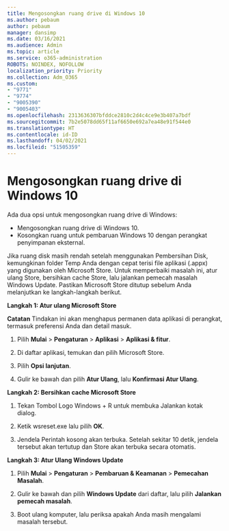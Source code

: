 ```yaml
---
title: Mengosongkan ruang drive di Windows 10
ms.author: pebaum
author: pebaum
manager: dansimp
ms.date: 03/16/2021
ms.audience: Admin
ms.topic: article
ms.service: o365-administration
ROBOTS: NOINDEX, NOFOLLOW
localization_priority: Priority
ms.collection: Adm_O365
ms.custom:
- "9771"
- "9774"
- "9005390"
- "9005403"
ms.openlocfilehash: 2313636307bfddce2810c2d4c4ce9e3b407a7bdf
ms.sourcegitcommit: 7b2e5078dd65f11af6650e692a7ea48e91f544e0
ms.translationtype: HT
ms.contentlocale: id-ID
ms.lasthandoff: 04/02/2021
ms.locfileid: "51505359"
---
```

# <a name="free-up-drive-space-in-windows-10"></a>Mengosongkan ruang drive di Windows 10

Ada dua opsi untuk mengosongkan ruang drive di Windows:

- Mengosongkan ruang drive di Windows 10.
- Kosongkan ruang untuk pembaruan Windows 10 dengan perangkat penyimpanan eksternal.

Jika ruang disk masih rendah setelah menggunakan Pembersihan Disk, kemungkinan folder Temp Anda dengan cepat terisi file aplikasi (.appx) yang digunakan oleh Microsoft Store. Untuk memperbaiki masalah ini, atur ulang Store, bersihkan cache Store, lalu jalankan pemecah masalah Windows Update. Pastikan Microsoft Store ditutup sebelum Anda melanjutkan ke langkah-langkah berikut.

**Langkah 1: Atur ulang Microsoft Store**

**Catatan** Tindakan ini akan menghapus permanen data aplikasi di perangkat, termasuk preferensi Anda dan detail masuk.

1. Pilih **Mulai** > **Pengaturan** > **Aplikasi** > **Aplikasi & fitur**.

1. Di daftar aplikasi, temukan dan pilih Microsoft Store.

1. Pilih **Opsi lanjutan**.

1. Gulir ke bawah dan pilih **Atur Ulang**, lalu **Konfirmasi Atur Ulang**.

**Langkah 2: Bersihkan cache Microsoft Store**

1. Tekan Tombol Logo Windows + R untuk membuka Jalankan kotak dialog.

1. Ketik wsreset.exe lalu pilih **OK**.

1. Jendela Perintah kosong akan terbuka. Setelah sekitar 10 detik, jendela tersebut akan tertutup dan Store akan terbuka secara otomatis.

**Langkah 3: Atur Ulang Windows Update**

1. Pilih **Mulai** > **Pengaturan** > **Pembaruan & Keamanan** > **Pemecahan Masalah**.

1. Gulir ke bawah dan pilih **Windows Update** dari daftar, lalu pilih **Jalankan pemecah masalah**.

1. Boot ulang komputer, lalu periksa apakah Anda masih mengalami masalah tersebut.

